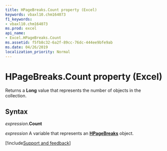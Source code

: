 ```yaml
---
title: HPageBreaks.Count property (Excel)
keywords: vbaxl10.chm164073
f1_keywords:
- vbaxl10.chm164073
ms.prod: excel
api_name:
- Excel.HPageBreaks.Count
ms.assetid: f5fb8c32-6a2f-89cc-76dc-444ee9bfe9ab
ms.date: 04/26/2019
localization_priority: Normal
---
```



# HPageBreaks.Count property (Excel)

Returns a **Long** value that represents the number of objects in the collection.


## Syntax

_expression_.**Count**

_expression_ A variable that represents an **[HPageBreaks](Excel.HPageBreaks.md)** object.




[!include[Support and feedback](~/includes/feedback-boilerplate.md)]